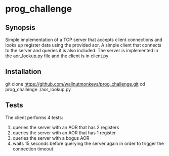 # prog_challenge

## Synopsis
Simple implementation of a TCP server that accepts client connections and looks up register data using the provided aor. A simple client that connects to the server and queries it is also included. The server is implemented in the aor_lookup.py file and the client is in client.py 

## Installation

git clone https://github.com/wallnutmonkeys/prog_challenge.git
cd prog_challenge
./aor_lookup.py

## Tests
The client performs 4 tests:
1. queries the server with an AOR that has 2 registers
2. queries the server with an AOR that has 1 register
3. queries the server with a bogus AOR
4. waits 15 seconds before querying the server again in order to trigger the connection timeout
